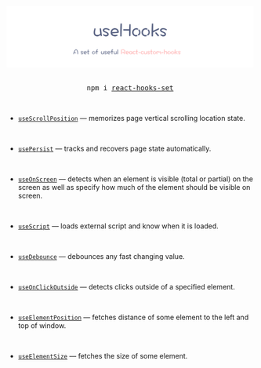<div align="center">
  <img src="./banner.png">
  <br/>
  <br/>
  <pre>npm i <a href="https://www.npmjs.com/package/react-hooks-set">react-hooks-set</a></pre>
</div>
<br/>

- [`useScrollPosition`](./docs/useScrollPosition.md) &mdash; memorizes page vertical scrolling location state.

<br/>

- [`usePersist`](./docs/usePersist.md) &mdash; tracks and recovers page state automatically.

<br/>

- [`useOnScreen`](./docs/useOnScreen.md) &mdash; detects when an element is visible (total or partial) on the screen as well as specify how much of the element should be visible on screen.

<br/>

- [`useScript`](./docs/useScript.md) &mdash; loads external script and know when it is loaded.

<br/>

- [`useDebounce`](./docs/useDebounce.md) &mdash; debounces any fast changing value.

<br/>

- [`useOnClickOutside`](./docs/useOnClickOutside.md) &mdash; detects clicks outside of a specified element.

<br/>

- [`useElementPosition`](./docs/useElementPosition.md) &mdash; fetches distance of some element to the left and top of window.

<br/>

- [`useElementSize`](./docs/useElementLeft.md) &mdash; fetches the size of some element.

<br/>
